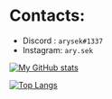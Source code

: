 # Contacts:
- Discord : `arysek#1337`
- Instagram: `ary.sek`

[![My GitHub stats](https://github-readme-stats.vercel.app/api?username=aryven&show_icons=true&theme=dark&count_private=true&hide=prs,issues,contribs&hide_title=false)](https://github.com/anuraghazra/github-readme-stats) 

[![Top Langs](https://github-readme-stats.vercel.app/api/top-langs/?username=aryven&hide_title=false&layout=compact&theme=dark&langs_count=3)](https://github.com/anuraghazra/github-readme-stats)
